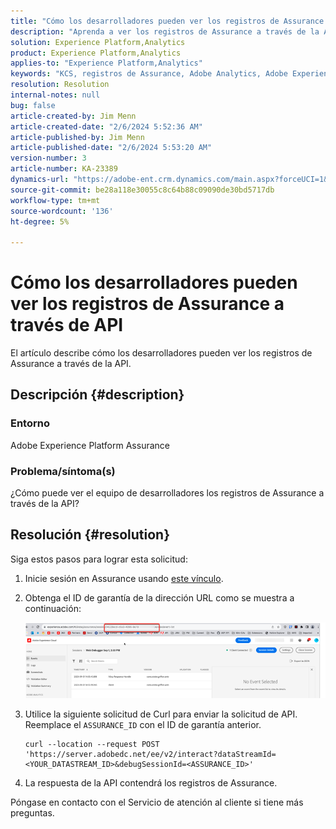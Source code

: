 ```yaml
---
title: "Cómo los desarrolladores pueden ver los registros de Assurance a través de la API"
description: "Aprenda a ver los registros de Assurance a través de la API. Envíe una solicitud de API y sustituya el ID de Assurance como se describe."
solution: Experience Platform,Analytics
product: Experience Platform,Analytics
applies-to: "Experience Platform,Analytics"
keywords: "KCS, registros de Assurance, Adobe Analytics, Adobe Experience Platform"
resolution: Resolution
internal-notes: null
bug: false
article-created-by: Jim Menn
article-created-date: "2/6/2024 5:52:36 AM"
article-published-by: Jim Menn
article-published-date: "2/6/2024 5:53:20 AM"
version-number: 3
article-number: KA-23389
dynamics-url: "https://adobe-ent.crm.dynamics.com/main.aspx?forceUCI=1&pagetype=entityrecord&etn=knowledgearticle&id=433543e7-b3c4-ee11-9079-6045bd006268"
source-git-commit: be28a118e30055c8c64b88c09090de30bd5717db
workflow-type: tm+mt
source-wordcount: '136'
ht-degree: 5%

---
```


# Cómo los desarrolladores pueden ver los registros de Assurance a través de API


El artículo describe cómo los desarrolladores pueden ver los registros de Assurance a través de la API.

## Descripción {#description}


### Entorno

Adobe Experience Platform Assurance

### Problema/síntoma(s)

¿Cómo puede ver el equipo de desarrolladores los registros de Assurance a través de la API?


## Resolución {#resolution}


Siga estos pasos para lograr esta solicitud:

1. Inicie sesión en Assurance usando [este vínculo](https://experience.adobe.com/assurance).
2. Obtenga el ID de garantía de la dirección URL como se muestra a continuación:

   ![](assets/41e62e4b-3ba0-ee11-be37-6045bd006239.png)
3. Utilice la siguiente solicitud de Curl para enviar la solicitud de API. Reemplace el `ASSURANCE_ID` con el ID de garantía anterior.<br>


   ```
   curl --location --request POST 'https://server.adobedc.net/ee/v2/interact?dataStreamId= <YOUR_DATASTREAM_ID>&debugSessionId=<ASSURANCE_ID>'
   ```


4. La respuesta de la API contendrá los registros de Assurance.


Póngase en contacto con el Servicio de atención al cliente si tiene más preguntas.
